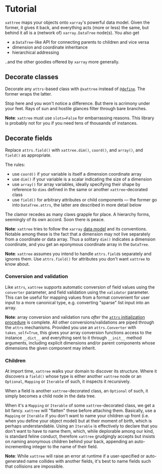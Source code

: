 # Tutorial

`xattree` maps your objects onto `xarray`'s powerful data model. Given the former, it gives it back, and everything acts (more or less) the same, but behind it all is a (network of) `xarray.DataTree` node(s). You also get

- a `DataTree`-like API for connecting parents to children and vice versa
- dimension and coordinate inheritance
- hierarchical addressing

..and the other goodies offered by `xarray` more generally.

## Decorate classes

Decorate any `attrs`-based class with `@xattree` instead of [`@define`](https://www.attrs.org/en/stable/examples.html#basics). The former wraps the latter.

Stop here and you won't notice a difference. But there is acrimony under your feet. Rays of sun and hostile glances filter through bare branches.

**Note**: `xattree` must use `slots=False` for embarrassing reasons. This library is probably not for you if you need tens of thousands of instances.

## Decorate fields

Replace `attrs.field()` with `xattree.dim()`, `coord()`, and `array()`, and `field()` as appropriate. 

The rules:

- use `coord()` if your variable is itself a dimension coordinate array
- use `dim()` if your variable is a scalar indicating the size of a dimension
- use `array()` for array variables, ideally specifying their shape by reference to `dims` defined in the same or another `xattree`-decorated class
- use `field()` for arbitrary attributes or child components &mdash; the former go into `DataTree.attrs`, the latter are described in more detail below

The clamor recedes as many claws grapple for place. A hierarchy forms, seemingly of its own accord. Soon there is peace.

**Note**: `xattree` tries to follow the `xarray` [data model](https://docs.xarray.dev/en/latest/user-guide/terminology.html) and its conventions. Notable among these is the fact that a dimension may not live separately from a coordinate or data array. Thus a solitary `dim()` indicates a dimension coordinate, and you get an eponymous coordinate array in the `DataTree`.

**Note**: `xattree` assumes you intend to handle `attrs.field`s separately and ignores them. Use `attrs.field()` for attributes you don't want `xattree` to know about.

### Conversion and validation

Like `attrs`, `xattree` supports automatic conversion of field values using the `converter` parameter, and field validation using the `validator` parameter. This can be useful for mapping values from a format convenient for user input to a more canonical type, e.g. converting "sparse" list input into an array.

**Note**: array conversion and validation runs *after* the [`attrs` initialization procedure](https://www.attrs.org/en/stable/init.html#order-of-execution) is complete. All other conversions/validations are piped through the `attrs` mechanisms. Provided you use an `attrs.Converter` with `takes_self=True`, this gives your array conversion functions access to the instance `__dict__` and everything sent to it through `__init__` method arguments, including explicit dimensions and/or parent components whose dimensions the given component may inherit.

### Children

At import time, `xattree` walks your domain to discover its structure. Where it discovers a `field()` whose type is either another `xattree` node or an `Optional`, `Mapping` or `Iterable` of such, it inspects it recursively.

When a field is another `xattree`-decorated class, an `Optional` of such, it simply becomes a child node in the data tree.

When it's a `Mapping` or `Iterable` of some `xattree`-decorated class, we get a bit fancy. `xattree` will "flatten" these before attaching them. Basically, use a `Mapping` or `Iterable` if you don't want to name your children up front (i.e. when you define your object model) but at their moment of birth, which is perhaps understandable. Using an `Iterable` is effectively to declare that you don't want to have to name them, which, while deplorable among our kind, is standard feline conduct, therefore `xattree` grudgingly accepts but insists on naming anonymous children behind your back, appending an auto-incrementing integer to the name of their field.

**Note**: While `xattree` will raise an error at runtime if a user-specified or auto-generated name collides with another fields, it's best to name fields such that collisions are impossible.

